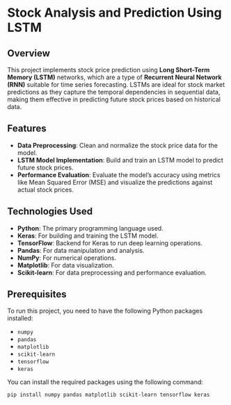 # Stock Analysis and Prediction Using LSTM

## Overview

This project implements stock price prediction using **Long Short-Term Memory (LSTM)** networks, which are a type of **Recurrent Neural Network (RNN)** suitable for time series forecasting. LSTMs are ideal for stock market predictions as they capture the temporal dependencies in sequential data, making them effective in predicting future stock prices based on historical data.

## Features

- **Data Preprocessing**: Clean and normalize the stock price data for the model.
- **LSTM Model Implementation**: Build and train an LSTM model to predict future stock prices.
- **Performance Evaluation**: Evaluate the model’s accuracy using metrics like Mean Squared Error (MSE) and visualize the predictions against actual stock prices.

## Technologies Used

- **Python**: The primary programming language used.
- **Keras**: For building and training the LSTM model.
- **TensorFlow**: Backend for Keras to run deep learning operations.
- **Pandas**: For data manipulation and analysis.
- **NumPy**: For numerical operations.
- **Matplotlib**: For data visualization.
- **Scikit-learn**: For data preprocessing and performance evaluation.

## Prerequisites

To run this project, you need to have the following Python packages installed:

- `numpy`
- `pandas`
- `matplotlib`
- `scikit-learn`
- `tensorflow`
- `keras`

You can install the required packages using the following command:

```bash
pip install numpy pandas matplotlib scikit-learn tensorflow keras
